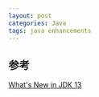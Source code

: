 ```yaml
---
layout: post
categories: Java
tags: java enhancements
---
```




## 参考

[What's New in JDK 13](https://www.oracle.com/technetwork/java/javase/13-relnote-issues-5460548.html#NewFeature)